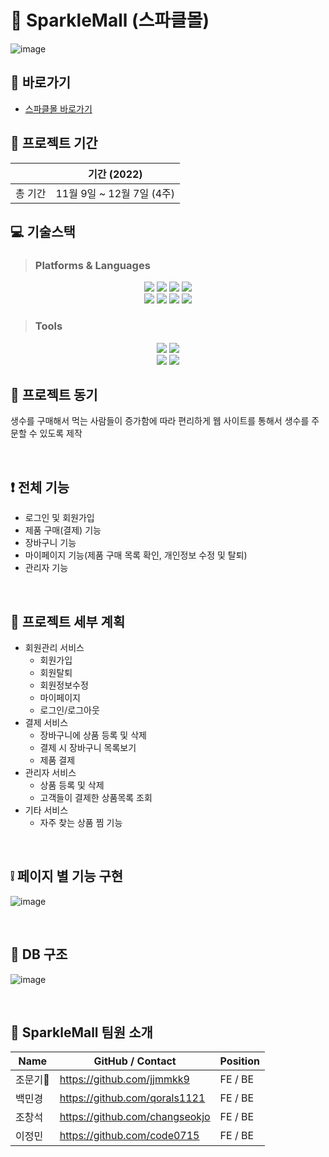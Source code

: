 #  :white_square_button: SparkleMall (스파클몰)
![image](https://user-images.githubusercontent.com/67142147/210392328-b9eb3ce3-63d2-4f1a-b256-c0596dba846f.png)



## :door: 바로가기
- <a href="http://15.165.54.208:8000/index"> 스파클몰 바로가기 </a></br>

## :date: 프로젝트 기간

||기간 (2022)|
|:------:|---|
|총 기간| 11월 9일 ~ 12월 7일 (4주)|

## :computer: 기술스택
>### Platforms & Languages
<p align='center'>
  <img src='https://img.shields.io/badge/HTML5-E34F26?logo=HTML5&logoColor=white'/>
  <img src='https://img.shields.io/badge/CSS3-1572B6?logo=CSS3&logoColor=white'/>
  <img src='https://img.shields.io/badge/JavaScript-F7DF1E?logo=JavaScript&logoColor=white'/>
  <img src='https://img.shields.io/badge/jQuery-0769AD?logo=jQuery&logoColor=white'/>
  </br>
  <img src="https://img.shields.io/badge/Java-007396?style=flat&logo=Java&logoColor=white"/>
  <img src="https://img.shields.io/badge/Spring Boot-6DB33F?style=flat&logo=Spring Boot&logoColor=white"/>
  <img src="https://img.shields.io/badge/AWS-232F3E?style=flat&logo=Amazon AWS&logoColor=white"/>
  <img src="https://img.shields.io/badge/MariaDB-003545?style=flat&logo=MariaDB&logoColor=white"/>
</p>

>### Tools
<p align='center'>
  <img src='https://img.shields.io/badge/IntelliJ IDEA-FF9B00?logo=IntelliJ IDEA&logoColor=white'/>
  <img src='https://img.shields.io/badge/Visual Studio Code-007ACC?logo=Visual Studio Code&logoColor=white'/>
  </br>
  <img src='https://img.shields.io/badge/GitHub-181717?logo=GitHub&logoColor=white'/>
  <img src='https://img.shields.io/badge/Sourcetree-0052CC?logo=Sourcetree&logoColor=white'/>
</p>

## :memo: 프로젝트 동기
생수를 구매해서 먹는 사람들이 증가함에 따라 편리하게 웹 사이트를 통해서 생수를 주문할 수 있도록 제작

</br>

## :exclamation: 전체 기능
  - 로그인 및 회원가입
  - 제품 구매(결제) 기능
  - 장바구니 기능
  - 마이페이지 기능(제품 구매 목록 확인, 개인정보 수정 및 탈퇴)
  - 관리자 기능

</br>

## :bookmark_tabs: 프로젝트 세부 계획
+ 회원관리 서비스
  - 회원가입
  - 회원탈퇴
  - 회원정보수정
  - 마이페이지
  - 로그인/로그아웃
+ 결제 서비스
  - 장바구니에 상품 등록 및 삭제
  - 결제 시 장바구니 목록보기
  - 제품 결제
+ 관리자 서비스
  - 상품 등록 및 삭제
  - 고객들이 결제한 상품목록 조회
+ 기타 서비스
  - 자주 찾는 상품 찜 기능

</br>

## :grey_exclamation: 페이지 별 기능 구현
![image](https://user-images.githubusercontent.com/67142147/210406496-a1b2f7f9-21bc-43cc-9b87-56fb279f3947.png)

</br>

## :floppy_disk: DB 구조
![image](https://user-images.githubusercontent.com/67142147/210391609-f7a22fb4-419d-4360-beec-83b3f24da7e7.png)

</br>

## :two_men_holding_hands: SparkleMall 팀원 소개
|Name|GitHub / Contact|Position|
|------|---|---|
|조문기🔰|https://github.com/jjmmkk9|FE / BE|
|백민경|https://github.com/qorals1121|FE / BE|
|조창석|https://github.com/changseokjo|FE / BE|
|이정민|https://github.com/code0715|FE / BE|
